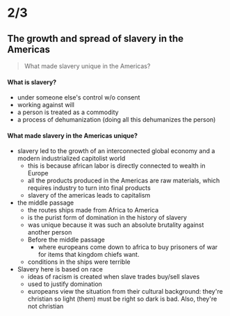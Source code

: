 # 2/3

## The growth and spread of slavery in the Americas
> What made slavery unique in the Americas?

#### What is slavery?
- under someone else's control w/o consent
- working against will
- a person is treated as a commodity
- a process of dehumanization (doing all this dehumanizes the person)

#### What made slavery in the Americas unique?
- slavery led to the growth of an interconnected global economy and a modern industrialized capitolist world
    + this is because african labor is directly connected to wealth in Europe
    + all the products produced in the Americas are raw materials, which requires industry to turn into final products
    + slavery of the americas leads to capitalism
- the middle passage
    + the routes ships made from Africa to America
    + is the purist form of domination in the history of slavery
    + was unique because it was such an absolute brutality against another person
    + Before the middle passage
        - where europeans come down to africa to buy prisoners of war for items that kingdom chiefs want.
    + conditions in the ships were terrible
- Slavery here is based on race
    + ideas of racism is created when slave trades buy/sell slaves
    + used to justify domination
    + europeans view the situation from their cultural background: they're christian so light (them) must be right so dark is bad. Also, they're not christian
